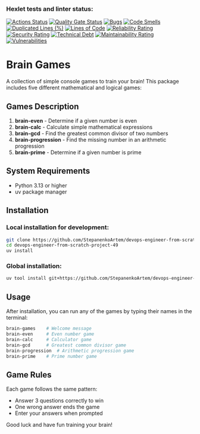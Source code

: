### Hexlet tests and linter status:
[![Actions Status](https://github.com/StepanenkoArtem/devops-engineer-from-scratch-project-49/actions/workflows/hexlet-check.yml/badge.svg)](https://github.com/StepanenkoArtem/devops-engineer-from-scratch-project-49/actions)
[![Quality Gate Status](https://sonarcloud.io/api/project_badges/measure?project=StepanenkoArtem_devops-engineer-from-scratch-project-49&metric=alert_status)](https://sonarcloud.io/summary/new_code?id=StepanenkoArtem_devops-engineer-from-scratch-project-49)
[![Bugs](https://sonarcloud.io/api/project_badges/measure?project=StepanenkoArtem_devops-engineer-from-scratch-project-49&metric=bugs)](https://sonarcloud.io/summary/new_code?id=StepanenkoArtem_devops-engineer-from-scratch-project-49)
[![Code Smells](https://sonarcloud.io/api/project_badges/measure?project=StepanenkoArtem_devops-engineer-from-scratch-project-49&metric=code_smells)](https://sonarcloud.io/summary/new_code?id=StepanenkoArtem_devops-engineer-from-scratch-project-49)
[![Duplicated Lines (%)](https://sonarcloud.io/api/project_badges/measure?project=StepanenkoArtem_devops-engineer-from-scratch-project-49&metric=duplicated_lines_density)](https://sonarcloud.io/summary/new_code?id=StepanenkoArtem_devops-engineer-from-scratch-project-49)
[![Lines of Code](https://sonarcloud.io/api/project_badges/measure?project=StepanenkoArtem_devops-engineer-from-scratch-project-49&metric=ncloc)](https://sonarcloud.io/summary/new_code?id=StepanenkoArtem_devops-engineer-from-scratch-project-49)
[![Reliability Rating](https://sonarcloud.io/api/project_badges/measure?project=StepanenkoArtem_devops-engineer-from-scratch-project-49&metric=reliability_rating)](https://sonarcloud.io/summary/new_code?id=StepanenkoArtem_devops-engineer-from-scratch-project-49)
[![Security Rating](https://sonarcloud.io/api/project_badges/measure?project=StepanenkoArtem_devops-engineer-from-scratch-project-49&metric=security_rating)](https://sonarcloud.io/summary/new_code?id=StepanenkoArtem_devops-engineer-from-scratch-project-49)
[![Technical Debt](https://sonarcloud.io/api/project_badges/measure?project=StepanenkoArtem_devops-engineer-from-scratch-project-49&metric=sqale_index)](https://sonarcloud.io/summary/new_code?id=StepanenkoArtem_devops-engineer-from-scratch-project-49)
[![Maintainability Rating](https://sonarcloud.io/api/project_badges/measure?project=StepanenkoArtem_devops-engineer-from-scratch-project-49&metric=sqale_rating)](https://sonarcloud.io/summary/new_code?id=StepanenkoArtem_devops-engineer-from-scratch-project-49)
[![Vulnerabilities](https://sonarcloud.io/api/project_badges/measure?project=StepanenkoArtem_devops-engineer-from-scratch-project-49&metric=vulnerabilities)](https://sonarcloud.io/summary/new_code?id=StepanenkoArtem_devops-engineer-from-scratch-project-49)

# Brain Games

A collection of simple console games to train your brain! This package includes five different mathematical and logical games:

## Games Description

1. **brain-even** - Determine if a given number is even
2. **brain-calc** - Calculate simple mathematical expressions  
3. **brain-gcd** - Find the greatest common divisor of two numbers
4. **brain-progression** - Find the missing number in an arithmetic progression
5. **brain-prime** - Determine if a given number is prime

## System Requirements

- Python 3.13 or higher
- uv package manager

## Installation

### Local installation for development:
```bash
git clone https://github.com/StepanenkoArtem/devops-engineer-from-scratch-project-49.git
cd devops-engineer-from-scratch-project-49
uv install
```

### Global installation:
```bash
uv tool install git+https://github.com/StepanenkoArtem/devops-engineer-from-scratch-project-49.git
```

## Usage

After installation, you can run any of the games by typing their names in the terminal:

```bash
brain-games    # Welcome message
brain-even     # Even number game
brain-calc     # Calculator game  
brain-gcd      # Greatest common divisor game
brain-progression  # Arithmetic progression game
brain-prime    # Prime number game
```

## Game Rules

Each game follows the same pattern:
- Answer 3 questions correctly to win
- One wrong answer ends the game
- Enter your answers when prompted

Good luck and have fun training your brain!


